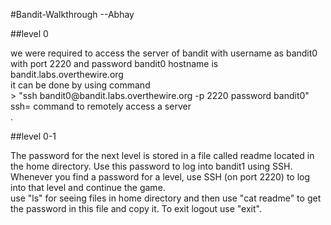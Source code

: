 #Bandit-Walkthrough --Abhay

##level 0<br>

<p>we were required to access the server of bandit with username as bandit0 with port 2220 and password bandit0
hostname is bandit.labs.overthewire.org <br>
it can be done by using command <br>
> "ssh bandit0@bandit.labs.overthewire.org -p 2220
password bandit0" <br>
ssh= command to remotely access a server <br>.

##level 0-1<br>

<p>The password for the next level is stored in a file called readme located in the home directory. Use this password to log into bandit1 using SSH. Whenever you find a password for a level, use SSH (on port 2220) to log into that level and continue the game.<br>
use "ls" for seeing files in home directory and then use "cat readme" to get the password in this file and copy it. To exit logout use "exit".<br>
